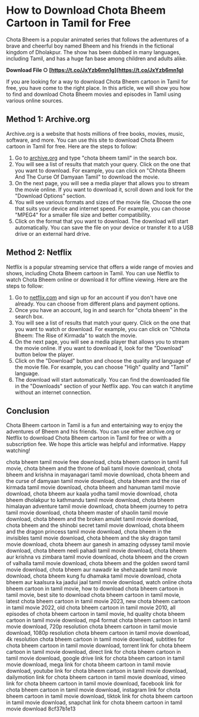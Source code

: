 # How to Download Chota Bheem Cartoon in Tamil for Free
 
Chota Bheem is a popular animated series that follows the adventures of a brave and cheerful boy named Bheem and his friends in the fictional kingdom of Dholakpur. The show has been dubbed in many languages, including Tamil, and has a huge fan base among children and adults alike.
 
**Download File ○ [https://t.co/JxYzb6mn1g](https://t.co/JxYzb6mn1g)**


 
If you are looking for a way to download Chota Bheem cartoon in Tamil for free, you have come to the right place. In this article, we will show you how to find and download Chota Bheem movies and episodes in Tamil using various online sources.
 
## Method 1: Archive.org
 
Archive.org is a website that hosts millions of free books, movies, music, software, and more. You can use this site to download Chota Bheem cartoon in Tamil for free. Here are the steps to follow:
 
1. Go to [archive.org](https://archive.org/) and type "chota bheem tamil" in the search box.
2. You will see a list of results that match your query. Click on the one that you want to download. For example, you can click on "Chhota Bheem And The Curse Of Damyaan Tamil" to download the movie.
3. On the next page, you will see a media player that allows you to stream the movie online. If you want to download it, scroll down and look for the "Download Options" section.
4. You will see various formats and sizes of the movie file. Choose the one that suits your device and internet speed. For example, you can choose "MPEG4" for a smaller file size and better compatibility.
5. Click on the format that you want to download. The download will start automatically. You can save the file on your device or transfer it to a USB drive or an external hard drive.

## Method 2: Netflix
 
Netflix is a popular streaming service that offers a wide range of movies and shows, including Chota Bheem cartoon in Tamil. You can use Netflix to watch Chota Bheem online or download it for offline viewing. Here are the steps to follow:

1. Go to [netflix.com](https://www.netflix.com/) and sign up for an account if you don't have one already. You can choose from different plans and payment options.
2. Once you have an account, log in and search for "chota bheem" in the search box.
3. You will see a list of results that match your query. Click on the one that you want to watch or download. For example, you can click on "Chhota Bheem: The Rise of Kirmada" to watch the movie.
4. On the next page, you will see a media player that allows you to stream the movie online. If you want to download it, look for the "Download" button below the player.
5. Click on the "Download" button and choose the quality and language of the movie file. For example, you can choose "High" quality and "Tamil" language.
6. The download will start automatically. You can find the downloaded file in the "Downloads" section of your Netflix app. You can watch it anytime without an internet connection.

## Conclusion
 
Chota Bheem cartoon in Tamil is a fun and entertaining way to enjoy the adventures of Bheem and his friends. You can use either archive.org or Netflix to download Chota Bheem cartoon in Tamil for free or with a subscription fee. We hope this article was helpful and informative. Happy watching!
 
chota bheem tamil movie free download,  chota bheem cartoon in tamil full movie,  chota bheem and the throne of bali tamil movie download,  chota bheem and krishna in mayanagari tamil movie download,  chota bheem and the curse of damyaan tamil movie download,  chota bheem and the rise of kirmada tamil movie download,  chota bheem and hanuman tamil movie download,  chota bheem aur kaala yodha tamil movie download,  chota bheem dholakpur to kathmandu tamil movie download,  chota bheem himalayan adventure tamil movie download,  chota bheem journey to petra tamil movie download,  chota bheem master of shaolin tamil movie download,  chota bheem and the broken amulet tamil movie download,  chota bheem and the shinobi secret tamil movie download,  chota bheem and the dragon princess tamil movie download,  chota bheem in the invisibles tamil movie download,  chota bheem and the sky dragon tamil movie download,  chota bheem aur ganesh in amazing odyssey tamil movie download,  chota bheem neeli pahadi tamil movie download,  chota bheem aur krishna vs zimbara tamil movie download,  chota bheem and the crown of valhalla tamil movie download,  chota bheem and the golden sword tamil movie download,  chota bheem aur nawadir ke shehzaade tamil movie download,  chota bheem kung fu dhamaka tamil movie download,  chota bheem aur kaalsura ka jaadui jaal tamil movie download,  watch online chota bheem cartoon in tamil movie,  how to download chota bheem cartoon in tamil movie,  best site to download chota bheem cartoon in tamil movie,  latest chota bheem cartoon in tamil movie 2023,  new chota bheem cartoon in tamil movie 2022,  old chota bheem cartoon in tamil movie 2010,  all episodes of chota bheem cartoon in tamil movie,  hd quality chota bheem cartoon in tamil movie download,  mp4 format chota bheem cartoon in tamil movie download,  720p resolution chota bheem cartoon in tamil movie download,  1080p resolution chota bheem cartoon in tamil movie download,  4k resolution chota bheem cartoon in tamil movie download,  subtitles for chota bheem cartoon in tamil movie download,  torrent link for chota bheem cartoon in tamil movie download,  direct link for chota bheem cartoon in tamil movie download,  google drive link for chota bheem cartoon in tamil movie download,  mega link for chota bheem cartoon in tamil movie download,  youtube link for chota bheem cartoon in tamil movie download,  dailymotion link for chota bheem cartoon in tamil movie download,  vimeo link for chota bheem cartoon in tamil movie download,  facebook link for chota bheem cartoon in tamil movie download,  instagram link for chota bheem cartoon in tamil movie download,  tiktok link for chota bheem cartoon in tamil movie download,  snapchat link for chota bheem cartoon in tamil movie download
 8cf37b1e13
 
